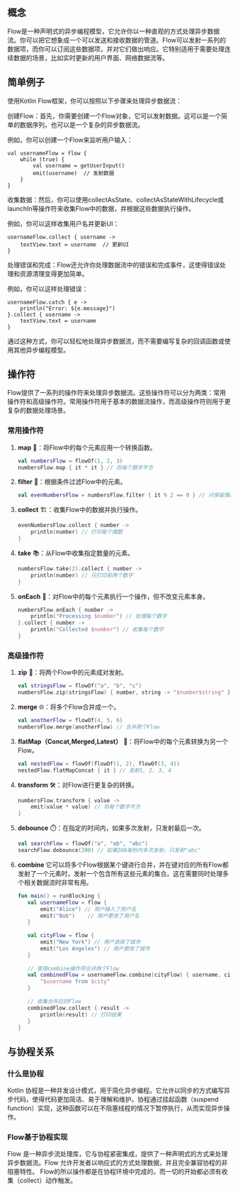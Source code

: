 ## 概念
Flow是一种声明式的异步编程模型，它允许你以一种直观的方式处理异步数据流。你可以把它想象成一个可以发送和接收数据的管道。Flow可以发射一系列的数据项，而你可以订阅这些数据项，并对它们做出响应。它特别适用于需要处理连续数据的场景，比如实时更新的用户界面、网络数据流等。

## 简单例子

使用Kotlin Flow框架，你可以按照以下步骤来处理异步数据流：

创建Flow：首先，你需要创建一个Flow对象，它可以发射数据。这可以是一个简单的数据序列，也可以是一个复杂的异步数据流。

例如，你可以创建一个Flow来监听用户输入：

```
val usernameFlow = flow {
    while (true) {
        val username = getUserInput()
        emit(username)  // 发射数据
    }
}
```
收集数据：然后，你可以使用collectAsState、collectAsStateWithLifecycle或launchIn等操作符来收集Flow中的数据，并根据这些数据执行操作。

例如，你可以这样收集用户名并更新UI：

```
usernameFlow.collect { username ->
    textView.text = username  // 更新UI
}
```
处理错误和完成：Flow还允许你处理数据流中的错误和完成事件，这使得错误处理和资源清理变得更加简单。

例如，你可以这样处理错误：

```
usernameFlow.catch { e ->
    println("Error: ${e.message}")
}.collect { username ->
    textView.text = username
}
```
通过这种方式，你可以轻松地处理异步数据流，而不需要编写复杂的回调函数或使用其他异步编程模型。

## 操作符
Flow提供了一系列的操作符来处理异步数据流。这些操作符可以分为两类：常用操作符和高级操作符。常用操作符用于基本的数据流操作，而高级操作符则用于更复杂的数据处理场景。


### 常用操作符

1. **map** 🔄：将Flow中的每个元素应用一个转换函数。
   ```kotlin
   val numbersFlow = flowOf(1, 2, 3)
   numbersFlow.map { it * it } // 将每个数字平方
   ```

2. **filter** 🔎：根据条件过滤Flow中的元素。
   ```kotlin
   val evenNumbersFlow = numbersFlow.filter { it % 2 == 0 } // 只保留偶数
   ```

3. **collect** 🏗️：收集Flow中的数据并执行操作。
   ```kotlin
   evenNumbersFlow.collect { number ->
       println(number) // 打印每个偶数
   }
   ```

4. **take** 📚：从Flow中收集指定数量的元素。
   ```kotlin
   numbersFlow.take(2).collect { number ->
       println(number) // 只打印前两个数字
   }
   ```

5. **onEach** 📡：对Flow中的每个元素执行一个操作，但不改变元素本身。
   ```kotlin
   numbersFlow.onEach { number ->
       println("Processing $number") // 处理每个数字
   }.collect { number ->
       println("Collected $number") // 收集每个数字
   }
   ```

### 高级操作符

1. **zip** 🤝：将两个Flow中的元素成对发射。
   ```kotlin
   val stringsFlow = flowOf("a", "b", "c")
   numbersFlow.zip(stringsFlow) { number, string -> "$number$string" } // 发射"1a", "2b", "3c"
   ```

2. **merge** 🌐：将多个Flow合并成一个。
   ```kotlin
   val anotherFlow = flowOf(4, 5, 6)
   numbersFlow.merge(anotherFlow) // 合并两个Flow
   ```

3. **flatMap（Concat,Merged,Latest）** 🔄：将Flow中的每个元素转换为另一个Flow。
   ```kotlin
   val nestedFlow = flowOf(flowOf(1, 2), flowOf(3, 4))
   nestedFlow.flatMapConcat { it } // 发射1, 2, 3, 4
   ```

4. **transform** 🛠️：对Flow进行更复杂的转换。
   ```kotlin
   numbersFlow.transform { value ->
       emit(value * value) // 将每个数字平方
   }
   ```

5. **debounce** ⏱️：在指定的时间内，如果多次发射，只发射最后一次。
   ```kotlin
   val searchFlow = flowOf("a", "ab", "abc")
   searchFlow.debounce(200) // 如果200毫秒内多次发射，只发射"abc"
   ```
6. **combine** 它可以将多个Flow根据某个键进行合并，并在键对应的所有Flow都发射了一个元素时，发射一个包含所有这些元素的集合。这在需要同时处理多个相关数据流时非常有用。
   ```kotlin
   fun main() = runBlocking {
      val usernameFlow = flow {
          emit("Alice") // 用户输入了用户名
          emit("Bob")    // 用户更改了用户名
      }
  
      val cityFlow = flow {
          emit("New York") // 用户选择了城市
          emit("Los Angeles") // 用户更改了城市
      }
  
      // 使用combine操作符合并两个Flow
      val combinedFlow = usernameFlow.combine(cityFlow) { username, city ->
          "$username from $city"
      }
  
      // 收集合并后的Flow
      combinedFlow.collect { result ->
          println(result) // 打印结果
      }
   }
   ```

## 与协程关系
### 什么是协程
Kotlin 协程是一种并发设计模式，用于简化异步编程。它允许以同步的方式编写异步代码，使得代码更加简洁、易于理解和维护。协程通过挂起函数（suspend function）实现，这种函数可以在不阻塞线程的情况下暂停执行，从而实现异步操作。
### Flow基于协程实现
Flow 是一种异步流处理库，它与协程紧密集成，提供了一种声明式的方式来处理异步数据流。Flow 允许开发者以响应式的方式处理数据，并且完全兼容协程的非阻塞特性。
Flow的所以操作都是在协程环境中完成的，而一切的开始都必须有收集（collect）动作触发。

